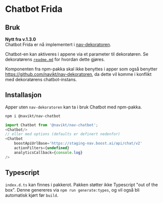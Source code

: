 # Chatbot Frida

## Bruk
**Nytt fra v.1.3.0**<br>
Chatbot Frida er nå implementert i [nav-dekoratoren](https://github.com/navikt/nav-dekoratoren).

Chatbot-en kan aktiveres i appene via et parameter til dekoratøren. Se dekoratørens [`readme.md`](https://github.com/navikt/nav-dekoratoren/blob/master/README.md) for hvordan dette gjøres.

Komponenten fra npm-pakka skal ikke benyttes i apper som også benytter https://github.com/navikt/nav-dekoratoren, da dette vil komme i konflikt med dekoratørens chatbot-instans.

## Installasjon
Apper uten `nav-dekoratoren` kan ta i bruk Chatbot med npm-pakka.
```sh
npm i @navikt/nav-chatbot
```
```javascript
import Chatbot from '@navikt/nav-chatbot';
<Chatbot/>
// eller med options (defaults er definert nedenfor)
<Chatbot
    boostApiUrlBase='https://staging-nav.boost.ai/api/chat/v2'
    actionFilters={undefined}
    analyticsCallback={console.log}
/>
```

## Typescript
`index.d.ts` kan finnes i pakkerot. Pakken støtter ikke Typescript "out of the box".
Denne genereres via `npm run generate:types`, og vil også bli automatisk kjørt før `build`.
